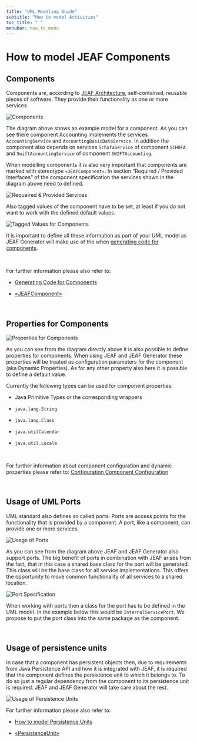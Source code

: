 ```yaml
---
title: "UML Modeling Guide"
subtitle: "How to model Activities"
toc_title: " "
menubar: how_to_menu
---
```


# How to model JEAF Components

## Components

Components are, according to [JEAF Architecture](https://anaptecs.atlassian.net/wiki/spaces/JEAF/pages/515276970 "/wiki/spaces/JEAF/pages/515276970"), self-contained, reusable pieces of software. They provide their functionality as one or more services.

![Components](/images/components.png)

The diagram above shows an example model for a component. As you can see there component Accounting implements the services `AccountingService` and `AccountingBasicDataService`. In addition the component also depends on services `SchufaService` of component `SCHUFA` and `SwiftAccountingService` of component `SWIFTAccounting`.

When modelling components it is also very important that components are marked with stereotype `«JEAFComponent»`. In section “Required / Provided Interfaces” of the component specification the services shown in the diagram above need to defined.

![Requeired & Provided Services](/images/required_provided_services.png)

Also tagged values of the component have to be set, at least if you do not want to work with the defined default values.

![Tagged Values for Components](/images/component_tagged_values.png)

It is important to define all these information as part of your UML model as JEAF Generator will make use of the when [generating code for components](/developer-guide/code-for-jeaf-components/).

<br>

For further information please also refer to:

- [Generating Code for Components](/developer-guide/code-for-jeaf-components/)

- [«JEAFComponent»](/uml-modeling-guide/jmm/JEAFComponent/)

<br>

## Properties for Components

![Properties for Components](/images/component_properties.png)

As you can see from the diagram directly above it is also possible to define properties for components. When using JEAF and JEAF Generator these properties will be treated as configuration parameters for the component (aka Dynamic Properties). As for any other property also here it is possible to define a default value.

Currently the following types can be used for component properties:

- Java Primitive Types or the corresponding wrappers

- `java.lang.String`

- `java.lang.Class`

- `java.utilCalendar`

- `java.util.Locale`

<br>

For further information about component configuration and dynamic properties please refer to: [Configuration Component Configuration](https://anaptecs.atlassian.net/wiki/spaces/JEAF/pages/558301303/Configuration+Services#Component-Configuration)

<br>

## Usage of UML Ports

UML standard also defines so called ports. Ports are access points for the functionality that is provided by a component. A port, like a component, can provide one or more services.

![Usage of Ports](/images/port.png)

As you can see from the diagram above JEAF and JEAF Generator also support ports. The big benefit of ports in combination with JEAF arises from the fact, that in this case a shared base class for the port will be generated. This class will be the base class for all service implementations. This offers the opportunity to move common functionality of all services to a shared location.

![Port Specification](/images/port_specification.png)

When working with ports then a class for the port has to be defined in the UML model. In the example below this would be `InternalServicePort`. We propose to put the port class into the same package as the component.

<br>

## Usage of persistence units

In case that a component has persistent objects then, due to requirements from Java Persistence API and how it is integrated with JEAF, it is required that the component defines the persistence unit to which it belongs to. To do so just a regular dependency from the component to its persistence unit is required. JEAF and JEAF Generator will take care about the rest.

![Usage of Persistence Units](/images/components_persistence_unit.png)

For further information please also refer to:

- [How to model Persistence Units](/uml-modeling-guide/how-tos/how-to-model-persistence-units/)

- [«PersistenceUnit»](/uml-modeling-guide/jmm/PersistenceUnit/)
